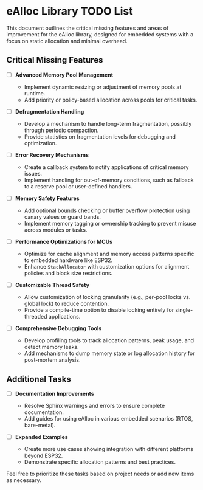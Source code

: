 # eAlloc Library TODO List

This document outlines the critical missing features and areas of improvement for the eAlloc library, designed for embedded systems with a focus on static allocation and minimal overhead.

## Critical Missing Features

- [ ] **Advanced Memory Pool Management**
  - Implement dynamic resizing or adjustment of memory pools at runtime.
  - Add priority or policy-based allocation across pools for critical tasks.

- [ ] **Defragmentation Handling**
  - Develop a mechanism to handle long-term fragmentation, possibly through periodic compaction.
  - Provide statistics on fragmentation levels for debugging and optimization.

- [ ] **Error Recovery Mechanisms**
  - Create a callback system to notify applications of critical memory issues.
  - Implement handling for out-of-memory conditions, such as fallback to a reserve pool or user-defined handlers.

- [ ] **Memory Safety Features**
  - Add optional bounds checking or buffer overflow protection using canary values or guard bands.
  - Implement memory tagging or ownership tracking to prevent misuse across modules or tasks.

- [ ] **Performance Optimizations for MCUs**
  - Optimize for cache alignment and memory access patterns specific to embedded hardware like ESP32.
  - Enhance `StackAllocator` with customization options for alignment policies and block size restrictions.

- [ ] **Customizable Thread Safety**
  - Allow customization of locking granularity (e.g., per-pool locks vs. global lock) to reduce contention.
  - Provide a compile-time option to disable locking entirely for single-threaded applications.

- [ ] **Comprehensive Debugging Tools**
  - Develop profiling tools to track allocation patterns, peak usage, and detect memory leaks.
  - Add mechanisms to dump memory state or log allocation history for post-mortem analysis.

## Additional Tasks

- [ ] **Documentation Improvements**
  - Resolve Sphinx warnings and errors to ensure complete documentation.
  - Add guides for using eAlloc in various embedded scenarios (RTOS, bare-metal).

- [ ] **Expanded Examples**
  - Create more use cases showing integration with different platforms beyond ESP32.
  - Demonstrate specific allocation patterns and best practices.

Feel free to prioritize these tasks based on project needs or add new items as necessary.
